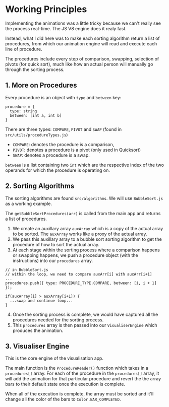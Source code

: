 # Working Principles

Implementing the animations was a little tricky because we can't really see the process real-time. The JS V8 engine does it realy fast. 

Instead, what I did here was to make each sorting algorithm return a list of procedures, from which our animation engine will read and execute each line of procedure. 

The procedures include every step of comparison, swapping, selection of pivots (for quick sort), much like how an actual person will manually go through the sorting process. 


## 1. More on Procedures
Every procedure is an object with `type` and `between` key: 
```
procedure = {
  type: string
  between: [int a, int b]
}
```

There are three types: `COMPARE`, `PIVOT` and `SWAP` (found in `src/utils/procedureTypes.js`)

- `COMPARE`: denotes the procedure is a comparison, 
- `PIVOT`: denotes a procedure is a pivot (only used in Quicksort) 
- `SWAP`: denotes a procedure is a swap. 

`between` is a list containing two `int` which are the respective index of the two operands for which the procedure is operating on. 


## 2. Sorting Algorithms
The sorting algorithms are found `src/algorithms`. We will use `BubbleSort.js` as a working example. 

The `getBubbleSortProcedures(arr)` is called from the main app and returns a list of procedures. 

1. We create an auxillary array `auxArray` which is a copy of the actual array to be sorted. The `auxArray` works like a proxy of the actual array. 
2. We pass this auxillary array to a bubble sort sorting algorithm to get the procedure of how to sort the actual array. 
3. At each stage within the sorting process where a comparison happens or swapping happens, we push a procedure object (with the instructions) into our `procedures` array. 
```
// in BubbleSort.js 
// within the loop, we need to compare auxArr[i] with auxArr[i+1]
...
procedures.push({ type: PROCEDURE_TYPE.COMPARE, between: [i, i + 1] });

if(auxArray[i] > auxArray[i+1]) {
  ...swap and continue loop...
}
```
4. Once the sorting process is complete, we would have captured all the procedures needed for the sorting process.
5. This `procedures` array is then passed into our `VisualiserEngine` which produces the animation.


## 3. Visualiser Engine

This is the core engine of the visualisation app. 

The main function is the `ProcedureReader()` function which takes in a `procedures[]` array. 
For each of the procedure in the `procedures[]` array, it will add the animation for that particular procedure and revert the the array bars to their default state once the execution is complete. 

When all of the execution is complete, the array must be sorted and it'll change all the color of the bars to `Color.BAR_COMPLETED`.



